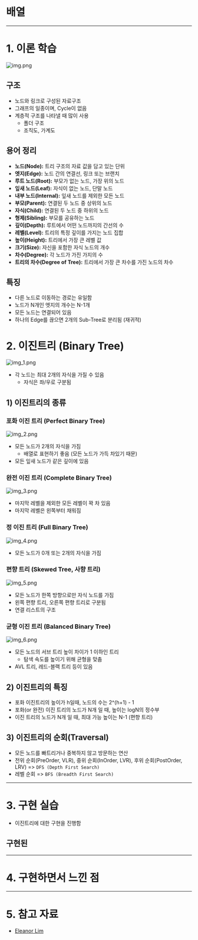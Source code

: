 # 배열

---

# 1. 이론 학습

![img.png](img.png)

## 구조
- 노드와 링크로 구성된 자료구조
- 그래프의 일종이며, Cycle이 없음
- 계층적 구조를 나타낼 때 많이 사용
  - 폴더 구조
  - 조직도, 가계도

## 용어 정리
- **노드(Node):** 트리 구조의 자료 값을 담고 있는 단위
- **엣지(Edge):** 노드 간의 연결선, 링크 또는 브랜치
- **루트 노드(Root):** 부모가 없는 노드, 가장 위의 노드
- **잎새 노드(Leaf):** 자식이 없는 노드, 단말 노드
- **내부 노드(Internal):** 잎새 노드를 제외한 모든 노드
- **부모(Parent):** 연결된 두 노드 중 상위의 노드
- **자식(Child):** 연결된 두 노드 중 하위의 노드
- **형제(Sibling):** 부모를 공유하는 노드
- **깊이(Depth):** 루트에서 어떤 노드까지의 간선의 수
- **레벨(Level):** 트리의 특정 깊이를 가지는 노드 집합
- **높이(Height):** 트리에서 가장 큰 레벨 값
- **크기(Size):** 자신을 포함한 자식 노드의 개수
- **차수(Degree):** 각 노드가 가진 가지의 수
- **트리의 차수(Degree of Tree):** 트리에서 가장 큰 차수를 가진 노드의 차수

## 특징
- 다른 노드로 이동하는 경로는 유일함
- 노드가 N개인 엣지의 개수는 N-1개
- 모든 노드는 연결되어 있음
- 하나의 Edge를 끊으면 2개의 Sub-Tree로 분리됨 (재귀적)

# 2. 이진트리 (Binary Tree)
![img_1.png](img_1.png)
- 각 노드는 최대 2개의 자식을 가질 수 있음
  - 자식은 좌/우로 구분됨

## 1) 이진트리의 종류

### 포화 이진 트리 (Perfect Binary Tree)
![img_2.png](img_2.png)
- 모든 노드가 2개의 자식을 가짐
  - 배열로 표현하기 좋음 (모든 노드가 가득 차있기 때문)
- 모든 잎새 노드가 같은 깊이에 있음
### 완전 이진 트리 (Complete Binary Tree)
![img_3.png](img_3.png)
- 마지막 레벨을 제외한 모든 레벨이 꽉 차 있음
- 마지막 레벨은 왼쪽부터 채워짐 
### 정 이진 트리 (Full Binary Tree)
![img_4.png](img_4.png)
- 모든 노드가 0개 또는 2개의 자식을 가짐
### 편향 트리 (Skewed Tree, 사향 트리)
![img_5.png](img_5.png)
- 모든 노드가 한쪽 방향으로만 자식 노드를 가짐
- 왼쪽 편향 트리, 오른쪽 편향 트리로 구분됨
- 연결 리스트의 구조
### 균형 이진 트리 (Balanced Binary Tree)
![img_6.png](img_6.png)
- 모든 노드의 서브 트리 높이 차이가 1 이하인 트리
  - 탐색 속도를 높이기 위해 균형을 맞춤
- AVL 트리, 레드-블랙 트리 등이 있음

## 2) 이진트리의 특징
- 포화 이진트리의 높이가 h일때, 노드의 수는 2^(h+1) - 1
- 포화(or 완전) 이진 트리의 노드가 N개 일 때, 높이는 logN의 정수부
- 이진 트리의 노드가 N개 일 때, 최대 가능 높이는 N-1 (편향 트리)

## 3) 이진트리의 순회(Traversal)
- 모든 노드를 빠트리거나 중복하지 않고 방문하는 연산
- 전위 순회(PreOrder, VLR), 중위 순회(InOrder, LVR), 후위 순회(PostOrder, LRV) => `DFS (Depth First Search)`
- 레벨 순회 => `BFS (Breadth First Search)`

---

# 3. 구현 실습

- 이진트리에 대한 구현을 진행함

## 구현된 

---

# 4. 구현하면서 느낀 점

---

# 5. 참고 자료
- [Eleanor Lim](https://youtu.be/LnxEBW29DOw?si=zw9VqNGE9j7vPZ5l)